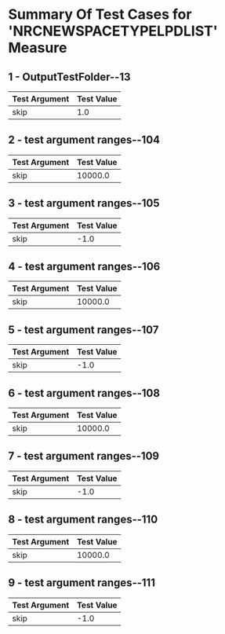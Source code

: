 # Summary Of Test Cases for 'NRCNEWSPACETYPELPDLIST' Measure
 
## 1 - OutputTestFolder--13
| Test Argument | Test Value |
| ------------- | ---------- |
| skip |1.0 |
 
## 2 - test argument ranges--104
| Test Argument | Test Value |
| ------------- | ---------- |
| skip |10000.0 |
 
## 3 - test argument ranges--105
| Test Argument | Test Value |
| ------------- | ---------- |
| skip |-1.0 |
 
## 4 - test argument ranges--106
| Test Argument | Test Value |
| ------------- | ---------- |
| skip |10000.0 |
 
## 5 - test argument ranges--107
| Test Argument | Test Value |
| ------------- | ---------- |
| skip |-1.0 |
 
## 6 - test argument ranges--108
| Test Argument | Test Value |
| ------------- | ---------- |
| skip |10000.0 |
 
## 7 - test argument ranges--109
| Test Argument | Test Value |
| ------------- | ---------- |
| skip |-1.0 |
 
## 8 - test argument ranges--110
| Test Argument | Test Value |
| ------------- | ---------- |
| skip |10000.0 |
 
## 9 - test argument ranges--111
| Test Argument | Test Value |
| ------------- | ---------- |
| skip |-1.0 |
 
